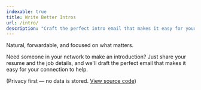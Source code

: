 ```yaml
---
indexable: true
title: Write Better Intros
url: /intro/
description: "Craft the perfect intro email that makes it easy for your connection to help."
---
```


Natural, forwardable, and focused on what matters.

Need someone in your network to make an introduction? Just share your resume and the job details, and we'll draft the perfect email that makes it easy for your connection to help.

(Privacy first — no data is stored. [View source code](https://github.com/hirefrank/www/blob/main/lib/intro.ts))
